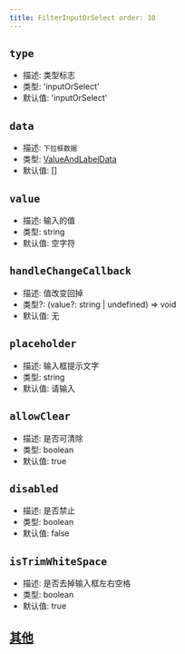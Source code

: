 ```yaml
---
title: FilterInputOrSelect order: 10
---
```


## `type`

- 描述: 类型标志
- 类型: 'inputOrSelect'
- 默认值: 'inputOrSelect'

## `data`

- 描述: `下拉框数据`
- 类型: [ValueAndLabelData](./filter-base#valueandlabeldata)
- 默认值: []

## `value`

- 描述: 输入的值
- 类型: string
- 默认值: 空字符

## `handleChangeCallback`

- 描述: 值改变回掉
- 类型?: (value?: string | undefined) => void
- 默认值: 无

## `placeholder`

- 描述: 输入框提示文字
- 类型: string
- 默认值: 请输入

## `allowClear`

- 描述: 是否可清除
- 类型: boolean
- 默认值: true

## `disabled`

- 描述: 是否禁止
- 类型: boolean
- 默认值: false

## `isTrimWhiteSpace`

- 描述: 是否去掉输入框左右空格
- 类型: boolean
- 默认值: true

## [其他](./filter-base#filterbase)
